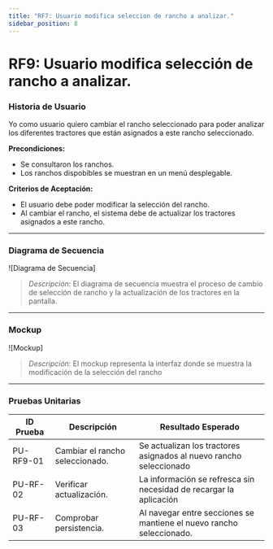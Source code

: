 ```yaml
---
title: "RF7: Usuario modifica seleccion de rancho a analizar."  
sidebar_position: 8
---
```


# RF9: Usuario modifica selección de rancho a analizar.

### Historia de Usuario

Yo como usuario quiero cambiar el rancho seleccionado para poder analizar los diferentes tractores que están asignados a este rancho seleccionado.

  **Precondiciones:**
  - Se consultaron los ranchos.
  - Los ranchos dispobibles se muestran en un menú desplegable.

  **Criterios de Aceptación:**
  - El usuario debe poder modificar la selección del rancho.
  - Al cambiar el rancho, el sistema debe de actualizar los tractores asignados a este rancho.

---

### Diagrama de Secuencia

![Diagrama de Secuencia] 

> *Descripción*: El diagrama de secuencia muestra el proceso de cambio de selección de rancho y la actualización de los tractores en la pantalla.

---

### Mockup

![Mockup]

> *Descripción*: El mockup representa la interfaz donde se muestra la modificación de la selección del rancho

---

### Pruebas Unitarias 
| ID Prueba | Descripción | Resultado Esperado |
|-----------|-------------|--------------------|
|PU-RF9-01|Cambiar el rancho seleccionado.|Se actualizan los tractores asignados al nuevo rancho seleccionado|
|PU-RF-02|Verificar actualización.|La información se refresca sin necesidad de recargar la aplicación|
|PU-RF-03|Comprobar persistencia.|Al navegar entre secciones se mantiene el nuevo rancho seleccionado.|